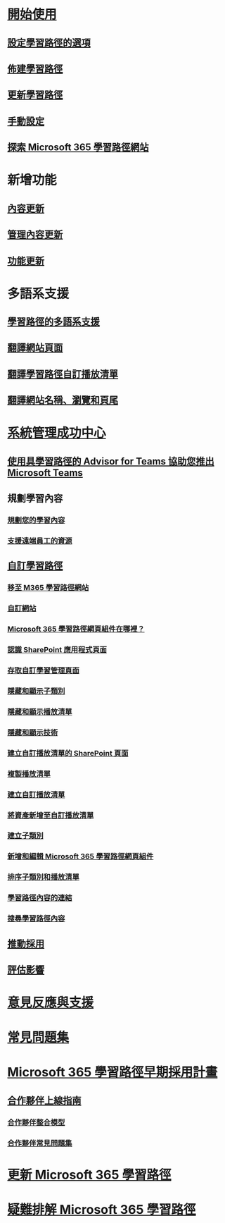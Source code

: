 # [開始使用](index.md)  
## [設定學習路徑的選項](custom_setupoptions.md)
## [佈建學習路徑](custom_provision.md)
## [更新學習路徑](custom_update.md)
## [手動設定](custom_manualsetup.md)
## [探索 Microsoft 365 學習路徑網站](custom_exploresite.md)
# 新增功能 
## [內容更新](custom_contentupdates.md) 
## [管理內容更新](custom_contentupdatesmanage.md)
## [功能更新](custom_featureupdates.md)
# 多語系支援
## [學習路徑的多語系支援](custom_overview_ml.md)
## [翻譯網站頁面](custom_translate_page_ml.md)
## [翻譯學習路徑自訂播放清單](custom_translate_pl_ml.md)
## [翻譯網站名稱、瀏覽和頁尾](custom_sitenamenav_ml.md)
# [系統管理成功中心](custom_successcenter.md)
## [使用具學習路徑的 Advisor for Teams 協助您推出 Microsoft Teams](custom_teamsadvisor.md)
## 規劃學習內容 
### [規劃您的學習內容](custom_plancontent.md)
### [支援遠端員工的資源](custom_plancontent_remoteresources.md)
## [自訂學習路徑](custom_overview.md)
### [移至 M365 學習路徑網站](custom_goto.md)
### [自訂網站](custom_edithelp.md)
### [Microsoft 365 學習路徑網頁組件在哪裡？](custom_whereiswebpart.md)
### [認識 SharePoint 應用程式頁面](custom_apppages.md)
### [存取自訂學習管理頁面](custom_accessadmin.md)
### [隱藏和顯示子類別](custom_hideshowsub.md)
### [隱藏和顯示播放清單](custom_hideshowplaylists.md)
### [隱藏和顯示技術](custom_hideshowtech.md)
### [建立自訂播放清單的 SharePoint 頁面](custom_createnewpage.md)
### [複製播放清單](custom_copyplaylist.md)
### [建立自訂播放清單](custom_createnewplaylist.md)
### [將資產新增至自訂播放清單](custom_addassets.md)
### [建立子類別](custom_createnewcat.md)
### [新增和編輯 Microsoft 365 學習路徑網頁組件](custom_addwebpart.md)
### [排序子類別和播放清單](custom_sortsubplay.md)
### [學習路徑內容的連結](custom_linking.md)
### [搜尋學習路徑內容](custom_search.md)
## [推動採用](driveadoption.md)
## [評估影響](custom_measureimpact.md)
# [意見反應與支援](feedback.md)
# [常見問題集](faq.md)
# [Microsoft 365 學習路徑早期採用計畫](custom_partnerguide.md)
## [合作夥伴上線指南](custom_partnerguide_getfam.md)
### [合作夥伴整合模型](custom_partnerguide_contint.md) 
### [合作夥伴常見問題集](custom_partner.md)
# [更新 Microsoft 365 學習路徑](custom_update.md)
# [疑難排解 Microsoft 365 學習路徑](custom_troubleshooting.md) 